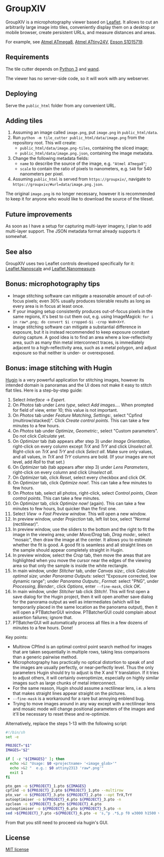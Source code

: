 GroupXIV
========

GroupXIV is a microphotography viewer based on [Leaflet](http://leaflet.com). It allows to cut an arbitrarily large image into tiles, conveniently display them on a desktop or mobile browser, create persistent URLs, and measure distances and areas.

For example, see [Atmel ATmega8](http://groupxiv.whitequark.org/#url=data/atmega8.png.json), [Atmel ATtiny24V](http://groupxiv.whitequark.org/#url=data/attiny24v.png.json), [Epson S1D15719](http://groupxiv.whitequark.org/#url=data/S1D15719.png.json).

Requirements
------------

The tile cutter depends on [Python 3](https://python.org/) and [wand](http://docs.wand-py.org/en/).

The viewer has no server-side code, so it will work with any webserver.

Deploying
---------

Serve the `public_html` folder from any convenient URL.

Adding tiles
------------

  1. Assuming an image called `image.png`, put `image.png` in `public_html/data`.
  2. Run `python -m tile_cutter public_html/data/image.png` from the repository root. This will create:
      * `public_html/data/image.png-tiles`, containing the sliced image;
      * `public_html/data/image.png.json`, containing the image metadata.
  3. Change the following metadata fields:
      * `name` to describe the source of the image, e.g. `"Atmel ATmega8"`;
      * `scale` to contain the ratio of pixels to nanometers, e.g. `540` for 540 nanometers per pixel.
  4. Assuming `public_html` is served from `https://groupxiv/`, navigate to `https://groupxiv/#url=data/image.png.json`.

The original `image.png` is no longer necessary, however it is recommended to keep it for anyone who would like to download the source of the tileset.

Future improvements
-------------------

As soon as I have a setup for capturing multi-layer imagery, I plan to add multi-layer support. The JSON metadata format already supports it somewhat.

See also
--------

GroupXIV uses two Leaflet controls developed specifically for it: [Leaflet.Nanoscale](https://github.com/whitequark/Leaflet.Nanoscale) and [Leaflet.Nanomeasure](https://github.com/whitequark/Leaflet.Nanomeasure).

Bonus: microphotography tips
----------------------------

  * Image stitching software can mitigate a reasonable amount of out-of-focus pixels; even 30% usually produces tolerable results as long as every area is in focus at least once.
  * If your imaging setup consistently produces out-of-focus pixels in the same regions, it's best to cut them out, e.g. using ImageMagick: `for i in raw*.png; do convert $i cropped-$i -crop WxH+X+Y`.
  * Image stitching software can mitigate a substantial difference in exposure, but it is instead recommended to keep exposure constant during capture. A good idea is to find an area where a low-reflectivity area, such as many thin metal interconnect traces, is immediately adjacent to a high-reflectivity area, such as a metal polygon, and adjust exposure so that neither is under- or overexposed.

Bonus: image stitching with Hugin
---------------------------------

[Hugin](http://hugin.sourceforge.net/) is a very powerful application for stitching images, however its intended domain is panoramas and the UI does not make it easy to stitch flat tiles. Here is a step-by-step guide:

  1. Select _Interface_ → _Expert_.
  2. On _Photos_ tab under _Lens type_, select _Add images..._. When prompted for field of view, enter 10; this value is not important.
  3. On _Photos_ tab under _Feature Matching_, _Settings:_, select "Cpfind (multirow/stacked)". Click _Create control points_. This can take a few minutes to a few hours.
  4. On _Photos_ tab under _Optimize_, _Geometric:_, select "Custom parameters". Do not click _Calculate_ yet.
  5. On _Optimizer_ tab (tab appears after step 3) under _Image Orientation_, right-click on every column except _TrX_ and _TrY_ and click _Unselect all_. Right-click on _TrX_ and _TrY_ and click _Select all_. Make sure only values, and all values, in _TrX_ and _TrY_ columns are bold. (If your images are not level, add _Roll_ to that set.)
  6. On _Optimizer_ tab (tab appears after step 3) under _Lens Parameters_, right-click on every column and click _Unselect all_.
  7. On _Optimizer_ tab, click _Reset_, select every checkbox and click _OK_.
  8. On _Optimizer_ tab, click _Optimize now!_. This can take a few minutes to few hours.
  9. On _Photos_ tab, select all photos, right-click, select _Control points_, _Clean control points_. This can take a few minutes.
  10. On _Optimizer_ tab, click _Optimize now!_ (again). This can take a few minutes to few hours, but quicker than the first one.
  11. Select _View_ → _Fast Preview window_. This will open a new window.
  12. In preview window, under _Projection_ tab, left list box, select "Normal (rectilinear)".
  13. In preview window, use the sliders to the bottom and the right to fit the image in the viewing area; under _Move/Drag_ tab, _Drag mode:_, select "mosaic", then draw the image at the center. It allows you to estimate whether the fit is good. A good fit is seamless and all straight lines on the sample should appear completely straight in Hugin.
  14. In preview window, select the _Crop_ tab, then move the areas that are highlighted when you move the cursor near the edges of the viewing area so that only the sample is inside the white rectangle.
  15. In main window, under _Stitcher_ tab, under _Canvas size:_, click _Calculate optimal size_; under _Panorama Outputs:_ select "Exposure corrected, low dynamic range"; under _Panorama Outputs:_, _Format:_ select "PNG", under _Processing_, _Blender:_, click _Options_, enter `--fine-mask`, click _OK_.
  16. In main window, under _Stitcher_ tab click _Stitch!_. This will first open a save dialog for the Hugin project, then it will open another save dialog for the panorama output as well as intermediates (which will be temporarily placed in the same location as the panorama output), then it will open a PTBatcherGUI window. PTBatcherGUI could complain about assertion failures; ignore that.
  17. PTBatcherGUI will automatically process all files in a few dozens of minutes to a few hours. Done!

Key points:

  * Multirow CPfind is an optimal control point search method for images that are taken sequentially in multiple rows, taking less comparisons than a generic pairwise method.
  * Microphotography has practically no optical distortion to speak of and the images are usually perfectly, or near-perfectly level. Thus the only parameters Hugin should try to adjust is the X and Y translation. If it tries to adjust others, it will certainly overoptimize, especially on highly similar images such as large chunks of metal interconnect.
  * For the same reason, Hugin should assume a rectilinear lens, i.e. a lens that makes straight lines appear straight on the pictures.
  * `--fine-mask` is a workaround for a rare but annoying enblend bug.
  * Trying to move images around in any way except with a rectilinear lens and mosaic mode will change positional parameters of the images and it'll be necessary to reset these and re-optimize.

Alternatively, replace the steps 1-13 with the following script:

``` sh
#!/bin/sh
set -e

PROJECT="$1"
IMAGES="$2"

if [ -z "${IMAGES}" ]; then
  echo >&2 "Usage: $0 <projectname> '<image_glob>'"
  echo >&2 "  e.g.: $0 attiny2313 'raw*.png'"
  exit 1
fi

pto_gen -o ${PROJECT}_1.pto ${IMAGES}
cpfind -o ${PROJECT}_2.pto ${PROJECT}_1.pto --multirow
pto_var -o ${PROJECT}_3.pto ${PROJECT}_2.pto --opt TrX,TrY
autooptimiser -o ${PROJECT}_4.pto ${PROJECT}_3.pto -n
cpclean -o ${PROJECT}_5.pto ${PROJECT}_4.pto
autooptimiser -o ${PROJECT}_6.pto ${PROJECT}_5.pto -n
sed >${PROJECT}_7.pto <${PROJECT}_6.pto -e 's,^p .*$,p f0 w3000 h1500 v179  E0 R0 n"TIFF_m c:LZW r:CROP",'
```

From that you still need to proceed via hugin's GUI.

License
-------

[MIT license](LICENSE.txt)
